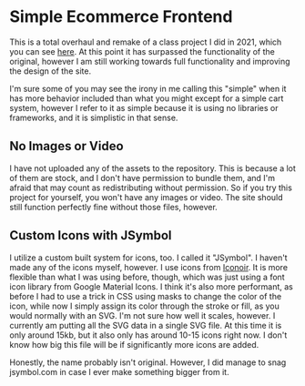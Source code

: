 # Simple Ecommerce Frontend
This is a total overhaul and remake of a class project I did in 2021, which you can see [here](https://github.com/gmni-dev/Simple-Ecommerce-Frontend-2021). At this point it has surpassed the functionality of the original, however I am still working towards full functionality and improving the design of the site.

I'm sure some of you may see the irony in me calling this "simple" when it has more behavior included than what you might except for a simple cart system, however I refer to it as simple because it is using no libraries or frameworks, and it is simplistic in that sense.

## No Images or Video
I have not uploaded any of the assets to the repository. This is because a lot of them are stock, and I don't have permission to bundle them, and I'm afraid that may count as redistributing without permission. So if you try this project for yourself, you won't have any images or video. The site should still function perfectly fine without those files, however.

## Custom Icons with JSymbol
I utilize a custom built system for icons, too. I called it "JSymbol". I haven't made any of the icons myself, however. I use icons from [Iconoir](https://iconoir.com). It is more flexible than what I was using before, though, which was just using a font icon library from Google Material Icons. I think it's also more performant, as before I had to use a trick in CSS using masks to change the color of the icon, while now I simply assign its color through the stroke or fill, as you would normally with an SVG. I'm not sure how well it scales, however. I currently am putting all the SVG data in a single SVG file. At this time it is only around 15kb, but it also only has around 10-15 icons right now. I don't know how big this file will be if significantly more icons are added.

Honestly, the name probably isn't original. However, I did manage to snag jsymbol.com in case I ever make something bigger from it.
